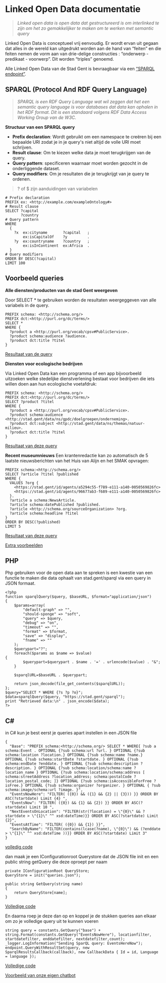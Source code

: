 # Linked Open Data documentatie

> *Linked open data is open data dat gestructureerd is om interlinked te zijn om het zo gemakkelijker te maken om te werken met semantic query*


Linked Open Data is conceptueel vrij eenvoudig. Er wordt ervan uit gegaan dat alles in de wereld kan uitgedrukt worden aan de hand van “feiten” en die feiten nemen de vorm aan van drie-delige constructies : “onderwerp - predikaat - voorwerp”. Dit worden  “triples” genoemd.

Alle Linked Open Data van de Stad Gent is bevraagbaar via een [“SPARQL endpoint”](https://stad.gent/sparql).

## SPARQL (Protocol And RDF Query Language)

> *SPARQL is een RDF Query Language wat wil zeggen dat het een semantic query language is voor databases dat data kan ophalen in het RDF format. Dit is een standaard volgens RDF Data Access Working Group van de W3C.*

**Structuur van een SPARQL query**

- **Prefix declaration**: Wordt gebruikt om een namespace te creëren bij een bepaalde URI zodat je in je query's niet altijd de volle URI moet schrijven.
- **Result clause**: Om te kiezen welke data je moet terugkrijgen van de query.
- **Query pattern**: specificeren waarnaar moet worden gezocht in de onderliggende dataset.
- **Query modifiers**: Om je resultaten die je terugkrijgt van je query te ordenen.

> ? of $ zijn aanduidingen van variabelen

```
# Prefix declaration
PREFIX ex: <http://example.com/exampleOntology#>
# Result clause
SELECT ?capital
       ?country
# Query pattern
WHERE
  {
    ?x  ex:cityname       ?capital   ;
        ex:isCapitalOf    ?y         .
    ?y  ex:countryname    ?country   ;
        ex:isInContinent  ex:Africa  .
  }
# Query modifiers
ORDER BY DESC(?capital)
LIMIT 100
```

## Voorbeeld queries



**Alle diensten/producten van de stad Gent weergeven**

Door SELECT * te gebruiken worden de resultaten weergeggeven van alle variabels in de query.

```
PREFIX schema: <http://schema.org/>
PREFIX dct:<http://purl.org/dc/terms/>
SELECT *
WHERE {
  ?product a <http://purl.org/vocab/cpsv#PublicService>.  
  ?product schema:audience ?audience.
  ?product dct:title ?titel
}
```
[Resultaat van de query](https://stad.gent/sparql?default-graph-uri=&query=PREFIX+schema%3A+<http%3A%2F%2Fschema.org%2F>%0D%0APREFIX+dct%3A<http%3A%2F%2Fpurl.org%2Fdc%2Fterms%2F>%0D%0ASELECT+*%0D%0AWHERE+%7B%0D%0A++%3Fproduct+a+<http%3A%2F%2Fpurl.org%2Fvocab%2Fcpsv%23PublicService>.++%0D%0A++%3Fproduct+schema%3Aaudience+%3Faudience.%0D%0A++%3Fproduct+dct%3Atitle+%3Ftitel%0D%0A%7D&format=text%2Fhtml&timeout=0&debug=on)


**Diensten voor ecologische bedrijven**

Via Linked Open Data kan een programma of een app bijvoorbeeld uitzoeken welke stedelijke dienstverlening bestaat voor bedrijven die iets willen doen aan hun ecologische voetafdruk:

```
PREFIX schema: <http://schema.org/>
PREFIX dct:<http://purl.org/dc/terms/>
SELECT ?product ?titel
WHERE {
  ?product a <http://purl.org/vocab/cpsv#PublicService>.
  ?product schema:audience <http://stad.gent/data/ns/gpdc/doelgroepen/onderneming>.
  ?product dct:subject <http://stad.gent/data/ns/themas/natuur-milieu>.
  ?product dct:title ?titel
}
```

[Resultaat van deze query](https://stad.gent/sparql?default-graph-uri=&query=PREFIX+schema%3A+%3Chttp%3A%2F%2Fschema.org%2F%3E%0D%0APREFIX+dct%3A%3Chttp%3A%2F%2Fpurl.org%2Fdc%2Fterms%2F%3E%0D%0ASELECT+%3Fproduct+%3Ftitel%0D%0AWHERE+%7B%0D%0A%3Fproduct+a+%3Chttp%3A%2F%2Fpurl.org%2Fvocab%2Fcpsv%23PublicService%3E.%0D%0A%3Fproduct+schema%3Aaudience+%3Chttp%3A%2F%2Fstad.gent%2Fdata%2Fns%2Fgpdc%2Fdoelgroepen%2Fonderneming%3E.%0D%0A%3Fproduct+dct%3Asubject+%3Chttp%3A%2F%2Fstad.gent%2Fdata%2Fns%2Fthemas%2Fnatuur-milieu%3E.%0D%0A%3Fproduct+dct%3Atitle+%3Ftitel%0D%0A%7D&format=text%2Fhtml&timeout=0&debug=on)


**Recent museumnieuws**
Een krantenredactie kan zo automatisch de 5 laatste nieuwsberichten van het Huis van Alijn en het SMAK opvragen:


```
PREFIX schema:<http://schema.org/>
SELECT ?article ?titel ?published
WHERE {
  VALUES ?org {
    <https://stad.gent/id/agents/a5294c55-f789-e111-a140-0050569826fc>
    <https://stad.gent/id/agents/96677ab3-f689-e111-a140-0050569826fc>
  }.
  ?article a schema:NewsArticle.
  ?article schema:datePublished ?published.
  ?article <http://schema.org/sourceOrganization> ?org.
  ?article schema:headline ?titel
}
ORDER BY DESC(?published)
LIMIT 5
```

[Resultaat van deze query](https://stad.gent/sparql?default-graph-uri=&query=%0D%0APREFIX+schema%3A%3Chttp%3A%2F%2Fschema.org%2F%3E%0D%0ASELECT+%3Farticle+%3Ftitel+%3Fpublished%0D%0AWHERE+%7B%0D%0A++VALUES+%3Forg+%7B%0D%0A++++%3Chttps%3A%2F%2Fstad.gent%2Fid%2Fagents%2Fa5294c55-f789-e111-a140-0050569826fc%3E%0D%0A++++%3Chttps%3A%2F%2Fstad.gent%2Fid%2Fagents%2F96677ab3-f689-e111-a140-0050569826fc%3E%0D%0A++%7D.%0D%0A++%3Farticle+a+schema%3ANewsArticle.%0D%0A++%3Farticle+schema%3AdatePublished+%3Fpublished.%0D%0A++%3Farticle+%3Chttp%3A%2F%2Fschema.org%2FsourceOrganization%3E+%3Forg.%0D%0A++%3Farticle+schema%3Aheadline+%3Ftitel%0D%0A%7D+ORDER+BY+DESC%28%3Fpublished%29+LIMIT+5&format=text%2Fhtml&timeout=0&debug=on)

[Extra voorbeelden](https://www.w3.org/2009/Talks/0615-qbe/#q1)

## PHP

Php gebruiken voor de open data aan te spreken is een kwestie van een functie te maken die data ophaalt van stad.gent/sparql via een query in JSON formaat.

```
<?php
function sparqlQuery($query, $baseURL, $format="application/json")
{
    $params=array(
        "default-graph" => "",
        "should-sponge" => "soft",
        "query" => $query,
        "debug" => "on",
        "timeout" => "",
        "format" => $format,
        "save" => "display",
        "fname" => ""
    );
    $querypart="?"; 
    foreach($params as $name => $value) 
{
        $querypart=$querypart . $name . '=' . urlencode($value) . "&";
    }
    
    $sparqlURL=$baseURL . $querypart;
    
    return json_decode(file_get_contents($sparqlURL));
};
$query="SELECT * WHERE {?s ?p ?o}"; 
$data=sparqlQuery($query, "https://stad.gent/sparql");
print "Retrieved data:\n" . json_encode($data);
?>
```

## C#

in C# kun je best eerst je queries apart instellen in een JSON file

```
{
  "Base": "PREFIX schema:<http://schema.org/> SELECT * WHERE{ ?sub a schema:Event . OPTIONAL {?sub schema:url ?url. } OPTIONAL {?sub schema:location ?location.} OPTIONAL {?sub schema:name ?name.} OPTIONAL {?sub schema:startDate ?startdate. } OPTIONAL {?sub schema:endDate ?enddate. } OPTIONAL {?sub schema:description ?description. } OPTIONAL {?sub schema:location/schema:name ?location_name } OPTIONAL {?sub schema:location/schema:address [ schema:streetAddress ?location_address; schema:postalCode ?location_postal_code; ]} OPTIONAL {?sub schema:isAccessibleForFree ?isFree.} OPTIONAL {?sub schema:organizer ?organizer. } OPTIONAL { ?sub schema:image/schema:url ?image. }",
  "EventsNowHere": "FILTER( ({0}) && ({1} && {2} || {3})) }} ORDER BY ASC(?startdate) Limit {4} ",
  "EventsNow": "FILTER( ({0}) && {1} && {2}) }} ORDER BY ASC(?startdate) Limit 10 ",
  "NextEventsOnLocation": "FILTER(str(?location) = \"{0}\" && ?startdate > \"{1}\" ^^ xsd:dateTime)}} ORDER BY ASC(?startdate) Limit {2}",
  "EventsAtTime": "FILTER( ({0}) && {1}) }}",
  "SearchByName": "FILTER(contains(lcase(?name), \"{0}\") && (?enddate > \"{1}\" ^^ xsd:dateTime ))}} ORDER BY ASC(?startdate) Limit 3"
}
```
[volledig code](https://github.com/lab9k/ChatbotGF/blob/master/ChatbotGF/Backend%20Chatbot%20Gentse%20Feesten/queries.json)

dan maak je een IConfigurationroot Querystore dat de JSON file init en een public string getQuery die deze oproept per naam

```
private IConfigurationRoot QueryStore;
QueryStore = init("queries.json");

public string GetQuery(string name)
{
    return QueryStore[name];
}
```

[Volledige code](https://github.com/lab9k/ChatbotGF/blob/master/ChatbotGF/Backend%20Chatbot%20Gentse%20Feesten/Data/DataConstants.cs)

En daarna roep je deze dan op en koppel je de stukken queries aan elkaar om zo je volledige query uit te kunnen voeren

```
string query = constants.GetQuery("base") + string.Format(constants.GetQuery("EventsNowHere"), locationfilter, startdatefilter, enddatefilter, nextdatefilter,count);
_logger.LogInformation("Sending SparQL query: EventsHereNow");
endpoint.QueryWithResultSet(query, new SparqlResultsCallback(callback), new CallbackData { Id = id, Language = language });
```

[Volledige code](https://github.com/lab9k/ChatbotGF/blob/master/ChatbotGF/Backend%20Chatbot%20Gentse%20Feesten/Data/RemoteDataManager.cs)

[Voorbeeld van onze eigen chatbot](https://github.com/lab9k/ChatbotGF/tree/master/ChatbotGF/Backend%20Chatbot%20Gentse%20Feesten)
